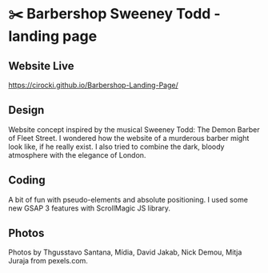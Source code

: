 # :scissors: Barbershop Sweeney Todd - landing page

## Website Live

https://cirocki.github.io/Barbershop-Landing-Page/

## Design

Website concept inspired by the musical Sweeney Todd: The Demon Barber of Fleet Street.
I wondered how the website of a murderous barber might look like, if he really exist.
I also tried to combine the dark, bloody atmosphere with the elegance of London.

## Coding

A bit of fun with pseudo-elements and absolute positioning. I used some new GSAP 3 features with ScrollMagic JS library.

## Photos

Photos by Thgusstavo Santana, Mídia, David Jakab, Nick Demou, Mitja Juraja from pexels.com.

